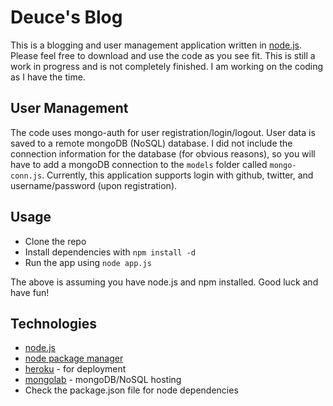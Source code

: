 Deuce's Blog
============

This is a blogging and user management application written in [node.js](http://www.nodejs.org).  Please feel free to download and use the code as you see fit.  This is still a work in progress and is not completely finished.  I am working on the coding as I have the time.

User Management
---------------

The code uses mongo-auth for user registration/login/logout.  User data is saved to a remote mongoDB (NoSQL) database.  I did not include the connection information for the database (for obvious reasons), so you will have to add a mongoDB connection to the `models` folder called `mongo-conn.js`.  Currently, this application supports login with github, twitter, and username/password (upon registration).

Usage
-----

* Clone the repo
* Install dependencies with `npm install -d`
* Run the app using `node app.js`

The above is assuming you have node.js and npm installed.  Good luck and have fun!

Technologies
------------

* [node.js](http://www.nodejs.org)
* [node package manager](http://npmjs.org)
* [heroku](http://www.heroku.com) - for deployment
* [mongolab](http://mongolab.com) - mongoDB/NoSQL hosting
* Check the package.json file for node dependencies

